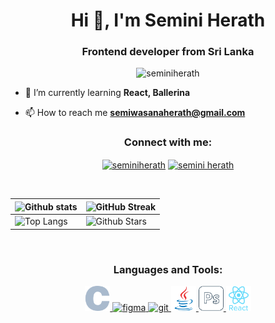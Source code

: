 <h1 align="center">Hi 👋, I'm Semini Herath</h1>
<h3 align="center">Frontend developer from Sri Lanka</h3>

<p align="center"> <img src="https://komarev.com/ghpvc/?username=seminiherath&label=Profile%20views&color=0e75b6&style=flat" alt="seminiherath" /> </p>

- 🌱 I’m currently learning **React, Ballerina**

- 📫 How to reach me **semiwasanaherath@gmail.com**

<h3 align="center">Connect with me:</h3>
<p align="center">
<a href="https://linkedin.com/in/seminiherath" target="blank"><img align="center" src="https://raw.githubusercontent.com/rahuldkjain/github-profile-readme-generator/master/src/images/icons/Social/linked-in-alt.svg" alt="seminiherath" height="30" width="40" /></a>
<a href="https://www.youtube.com/c/semini herath" target="blank"><img align="center" src="https://raw.githubusercontent.com/rahuldkjain/github-profile-readme-generator/master/src/images/icons/Social/youtube.svg" alt="semini herath" height="30" width="40" /></a>
</p>
<br>

| ![Github stats](https://github-readme-stats.vercel.app/api?username=Seminiherath&show_icons=true&theme=tokyonight) | ![GitHub Streak](https://github-readme-streak-stats.herokuapp.com/?user=Seminiherath&theme=tokyonight) |
| --- | --- |
| ![Top Langs](https://github-readme-stats.vercel.app/api/top-langs/?username=Seminiherath&theme=tokyonight) | ![Github Stars](https://github-readme-stats.vercel.app/api?username=Seminiherath&show_icons=true&locale=en&count_private=true&hide_rank=true&custom_title=My%20GitHub%20Stats&disable_animations=true&theme=tokyonight) |
<br>


<h3 align="center">Languages and Tools:</h3>
<p align="center"> <a href="https://www.cprogramming.com/" target="_blank" rel="noreferrer"> <img src="https://raw.githubusercontent.com/devicons/devicon/master/icons/c/c-original.svg" alt="c" width="40" height="40"/> </a> <a href="https://www.figma.com/" target="_blank" rel="noreferrer"> <img src="https://www.vectorlogo.zone/logos/figma/figma-icon.svg" alt="figma" width="40" height="40"/> </a> <a href="https://git-scm.com/" target="_blank" rel="noreferrer"> <img src="https://www.vectorlogo.zone/logos/git-scm/git-scm-icon.svg" alt="git" width="40" height="40"/> </a> <a href="https://www.java.com" target="_blank" rel="noreferrer"> <img src="https://raw.githubusercontent.com/devicons/devicon/master/icons/java/java-original.svg" alt="java" width="40" height="40"/> </a> <a href="https://www.photoshop.com/en" target="_blank" rel="noreferrer"> <img src="https://raw.githubusercontent.com/devicons/devicon/master/icons/photoshop/photoshop-line.svg" alt="photoshop" width="40" height="40"/> </a> <a href="https://reactjs.org/" target="_blank" rel="noreferrer"> <img src="https://raw.githubusercontent.com/devicons/devicon/master/icons/react/react-original-wordmark.svg" alt="react" width="40" height="40"/> </a> </p>
